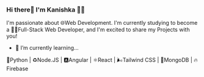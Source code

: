 ### Hi there👋 I'm Kanishka 🧑‍💻

I'm passionate about 🌐Web Development. I'm currently studying to become a 🧑‍💻Full-Stack Web Developer, and I'm excited to share my Projects with you!

- 🌱 I’m currently learning...

🐍Python  |  ♻️Node.JS  |  🅰️Angular  |  ⚛️React  |  🌬Tailwind CSS  |  🌿MongoDB  |  🔥Firebase

<!--
**kanishkasubash/kanishkasubash** is a ✨ _special_ ✨ repository because its `README.md` (this file) appears on your GitHub profile.

Here are some ideas to get you started:

- 🔭 I’m currently working on ...
- 🌱 I’m currently learning ...
- 👯 I’m looking to collaborate on ...
- 🤔 I’m looking for help with ...
- 💬 Ask me about ...
- 📫 How to reach me: ...
- 😄 Pronouns: ...
- ⚡ Fun fact: ...
-->
